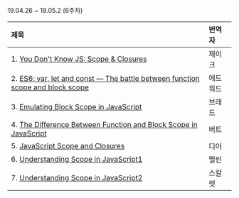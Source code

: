 19.04.26 ~ 19.05.2 (6주차)

|   제목   | 번역자  |
| :------ | :---- |
| 1. [You Don't Know JS: Scope & Closures](https://github.com/getify/You-Dont-Know-JS/blob/master/scope%20%26%20closures/ch3.md) | 제이크 |
| 2. [ES6: var, let and const — The battle between function scope and block scope](https://www.deadcoderising.com/2017-04-11-es6-var-let-and-const-the-battle-between-function-scope-and-block-scope/) | 에드워드 |
| 3. [Emulating Block Scope in JavaScript](http://adripofjavascript.com/blog/drips/emulating-block-scope-in-javascript.html) | 브래드 |
| 4. [The Difference Between Function and Block Scope in JavaScript](https://medium.com/@josephcardillo/the-difference-between-function-and-block-scope-in-javascript-4296b2322abe) | 버트 |
| 5. [JavaScript Scope and Closures](https://css-tricks.com/javascript-scope-closures/) | 디아 |
| 6. [Understanding Scope in JavaScript1](https://www.telerik.com/blogs/understanding-scope-in-javascript) | 멀린 |
| 7. [Understanding Scope in JavaScript2](https://scotch.io/tutorials/understanding-scope-in-javascript) | 스칼렛 |
